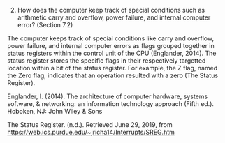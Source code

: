 2) How does the computer keep track of special conditions such as arithmetic carry and overflow, power failure, and internal computer error? (Section 7.2)

The computer keeps track of special conditions like carry and overflow, power failure, and internal computer errors as flags grouped together in status registers within the control unit of the CPU (Englander, 2014). The status register stores the specific flags in their respectively targetted location within a bit of the status register. For example, the Z flag, named the Zero flag, indicates that an operation resulted with a zero (The Status Register).

Englander, I. (2014). The architecture of computer hardware, systems software, & networking: an information technology approach (Fifth ed.). Hoboken, NJ: John Wiley & Sons

The Status Register. (n.d.). Retrieved June 29, 2019, from https://web.ics.purdue.edu/~jricha14/Interrupts/SREG.htm